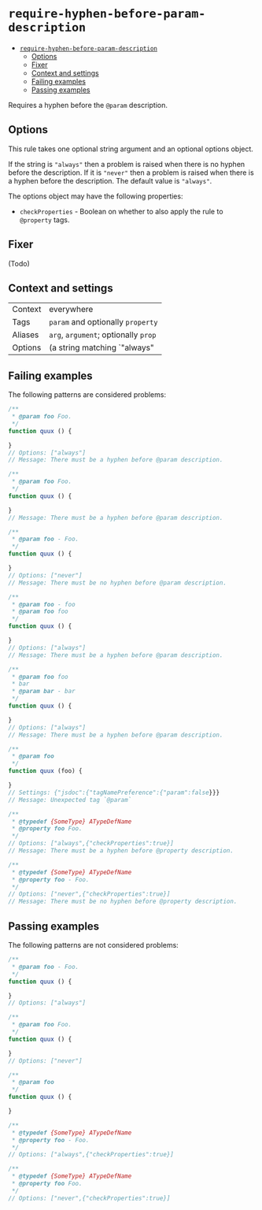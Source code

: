 <a name="require-hyphen-before-param-description"></a>
# <code>require-hyphen-before-param-description</code>

* [`require-hyphen-before-param-description`](#require-hyphen-before-param-description)
    * [Options](#require-hyphen-before-param-description-options)
    * [Fixer](#require-hyphen-before-param-description-fixer)
    * [Context and settings](#require-hyphen-before-param-description-context-and-settings)
    * [Failing examples](#require-hyphen-before-param-description-failing-examples)
    * [Passing examples](#require-hyphen-before-param-description-passing-examples)


Requires a hyphen before the `@param` description.

<a name="require-hyphen-before-param-description-options"></a>
## Options

This rule takes one optional string argument and an optional options object.

If the string is `"always"` then a problem is raised when there is no hyphen
before the description. If it is `"never"` then a problem is raised when there
is a hyphen before the description. The default value is `"always"`.

The options object may have the following properties:

- `checkProperties` - Boolean on whether to also apply the rule to `@property`
  tags.

<a name="require-hyphen-before-param-description-fixer"></a>
## Fixer

(Todo)

<a name="require-hyphen-before-param-description-context-and-settings"></a>
## Context and settings

|||
|---|---|
|Context|everywhere|
|Tags|`param` and optionally `property`|
|Aliases|`arg`, `argument`; optionally `prop`|
|Options|(a string matching `"always"|"never"`) and an optional object with a `checkProperties` property|

<a name="require-hyphen-before-param-description-failing-examples"></a>
## Failing examples

The following patterns are considered problems:

````js
/**
 * @param foo Foo.
 */
function quux () {

}
// Options: ["always"]
// Message: There must be a hyphen before @param description.

/**
 * @param foo Foo.
 */
function quux () {

}
// Message: There must be a hyphen before @param description.

/**
 * @param foo - Foo.
 */
function quux () {

}
// Options: ["never"]
// Message: There must be no hyphen before @param description.

/**
 * @param foo - foo
 * @param foo foo
 */
function quux () {

}
// Options: ["always"]
// Message: There must be a hyphen before @param description.

/**
 * @param foo foo
 * bar
 * @param bar - bar
 */
function quux () {

}
// Options: ["always"]
// Message: There must be a hyphen before @param description.

/**
 * @param foo
 */
function quux (foo) {

}
// Settings: {"jsdoc":{"tagNamePreference":{"param":false}}}
// Message: Unexpected tag `@param`

/**
 * @typedef {SomeType} ATypeDefName
 * @property foo Foo.
 */
// Options: ["always",{"checkProperties":true}]
// Message: There must be a hyphen before @property description.

/**
 * @typedef {SomeType} ATypeDefName
 * @property foo - Foo.
 */
// Options: ["never",{"checkProperties":true}]
// Message: There must be no hyphen before @property description.
````


<a name="require-hyphen-before-param-description-passing-examples"></a>
## Passing examples

The following patterns are not considered problems:

````js
/**
 * @param foo - Foo.
 */
function quux () {

}
// Options: ["always"]

/**
 * @param foo Foo.
 */
function quux () {

}
// Options: ["never"]

/**
 * @param foo
 */
function quux () {

}

/**
 * @typedef {SomeType} ATypeDefName
 * @property foo - Foo.
 */
// Options: ["always",{"checkProperties":true}]

/**
 * @typedef {SomeType} ATypeDefName
 * @property foo Foo.
 */
// Options: ["never",{"checkProperties":true}]
````

